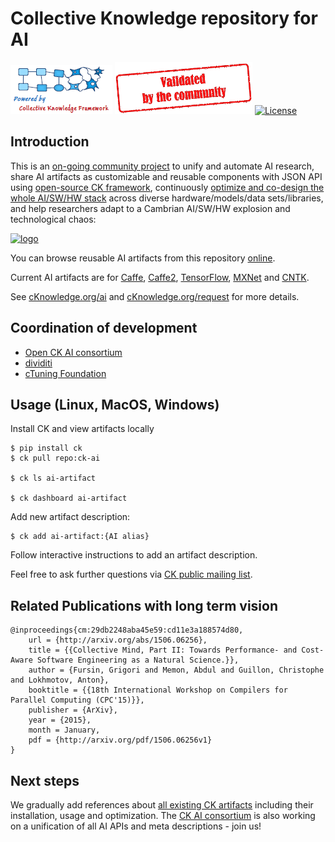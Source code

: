 # Collective Knowledge repository for AI

[![logo](https://github.com/ctuning/ck-guide-images/blob/master/logo-powered-by-ck.png)](https://github.com/ctuning/ck)
[![logo](https://github.com/ctuning/ck-guide-images/blob/master/logo-validated-by-the-community-simple.png)](http://cTuning.org)
[![License](https://img.shields.io/badge/License-BSD%203--Clause-blue.svg)](https://opensource.org/licenses/BSD-3-Clause)

## Introduction
This is an [on-going community project](http://cKnowledge.org/ai) to unify and automate AI research,
share AI artifacts as customizable and reusable components with JSON API using 
[open-source CK framework](http://github.com/ctuning/ck),
continuously [optimize and co-design the whole AI/SW/HW stack](http://cKnowledge.org/repo) 
across diverse hardware/models/data sets/libraries,
and help researchers adapt to a Cambrian AI/SW/HW explosion and technological chaos:

[![logo](http://cknowledge.org/images/ai-cloud-resize.png)](http://cKnowledge.org/ai)

You can browse reusable AI artifacts from this repository [online](http://cKnowledge.org/ai-artifacts).

Current AI artifacts are for [Caffe](https://github.com/dividiti/ck-caffe), 
[Caffe2](https://github.com/ctuning/ck-caffe2),
[TensorFlow](https://github.com/ctuning/ck-tensorflow),
[MXNet](https://github.com/ctuning/ck-mxnet)
and [CNTK](https://github.com/ctuning/ck-cntk).

See [cKnowledge.org/ai](http://cKnowledge.org/ai) and [cKnowledge.org/request](http://cKnowledge.org/request) for more details.

## Coordination of development
* [Open CK AI consortium](http://cKnowledge.org/partners.org)
* [dividiti](http://dividiti.com)
* [cTuning Foundation](http://cTuning.org)

## Usage (Linux, MacOS, Windows)

Install CK and view artifacts locally

```
$ pip install ck
$ ck pull repo:ck-ai

$ ck ls ai-artifact

$ ck dashboard ai-artifact
```

Add new artifact description:
```
$ ck add ai-artifact:{AI alias}
```

Follow interactive instructions to add an artifact description.

Feel free to ask further questions via [CK public mailing list](http://groups.google.com/group/collective-knowledge).

## Related Publications with long term vision

```
@inproceedings{cm:29db2248aba45e59:cd11e3a188574d80,
    url = {http://arxiv.org/abs/1506.06256},
    title = {{Collective Mind, Part II: Towards Performance- and Cost-Aware Software Engineering as a Natural Science.}},
    author = {Fursin, Grigori and Memon, Abdul and Guillon, Christophe and Lokhmotov, Anton},
    booktitle = {{18th International Workshop on Compilers for Parallel Computing (CPC'15)}},
    publisher = {ArXiv},
    year = {2015},
    month = January,
    pdf = {http://arxiv.org/pdf/1506.06256v1}
}

```

## Next steps

We gradually add references about [all existing CK artifacts](http://cknowledge.org/repo/web.php?template=cknowledge&sort_by_uoa=yes&search_by_tags=tensorflow|caffe|caffe2|cntk|mxnet&aview=yes&ignore_without_alias=yes&archive_all=yes&force_limit=200&repo_list=ck-caffe,ck-tensorflow,ck-caffe2,ck-cntk,ck-mxnet,ck-mvnc) 
including their installation, usage and optimization.
The [CK AI consortium](http://cKnowledge.org/partners.html) is also working on a unification of all AI APIs 
and meta descriptions - join us!
